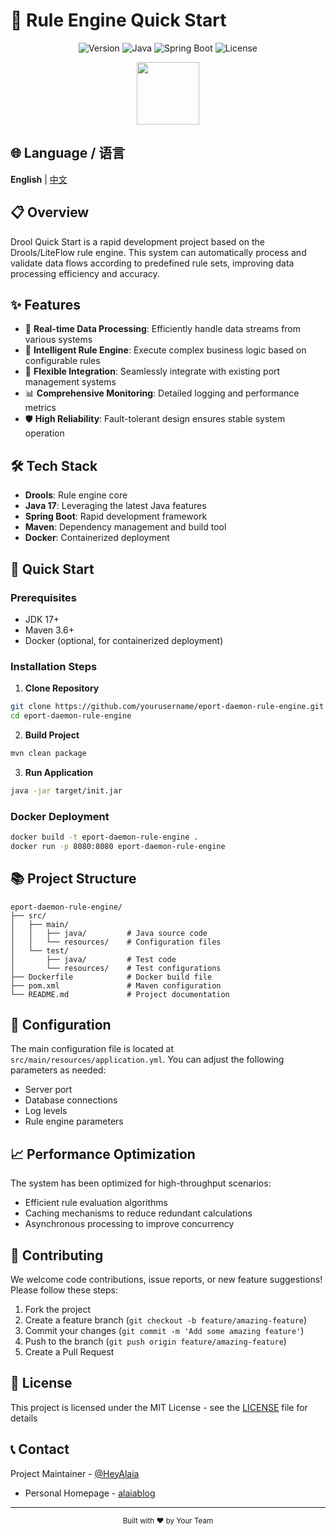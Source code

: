 # 🚀 Rule Engine Quick Start

<div align="center">

  ![Version](https://img.shields.io/badge/version-1.0.0-blue.svg?style=for-the-badge)
  ![Java](https://img.shields.io/badge/Java-17-orange.svg?style=for-the-badge&logo=java)
  ![Spring Boot](https://img.shields.io/badge/Spring_Boot-2.7-green.svg?style=for-the-badge&logo=spring-boot)
  ![License](https://img.shields.io/badge/license-MIT-purple.svg?style=for-the-badge)

</div>

<p align="center">
  <img src="https://raw.githubusercontent.com/Tarikul-Islam-Anik/Animated-Fluent-Emojis/master/Emojis/Objects/Gear.png" width="100" />
</p>

## 🌐 Language / 语言

**English** | [中文](README_CN.md)

## 📋 Overview

Drool Quick Start is a rapid development project based on the Drools/LiteFlow rule engine. This system can automatically process and validate data flows according to predefined rule sets, improving data processing efficiency and accuracy.

## ✨ Features

- 🔄 **Real-time Data Processing**: Efficiently handle data streams from various systems
- 🧠 **Intelligent Rule Engine**: Execute complex business logic based on configurable rules
- 🔌 **Flexible Integration**: Seamlessly integrate with existing port management systems
- 📊 **Comprehensive Monitoring**: Detailed logging and performance metrics
- 🛡️ **High Reliability**: Fault-tolerant design ensures stable system operation

## 🛠️ Tech Stack

- **Drools**: Rule engine core
- **Java 17**: Leveraging the latest Java features
- **Spring Boot**: Rapid development framework
- **Maven**: Dependency management and build tool
- **Docker**: Containerized deployment

## 🚀 Quick Start

### Prerequisites

- JDK 17+
- Maven 3.6+
- Docker (optional, for containerized deployment)

### Installation Steps

1. **Clone Repository**

```bash
git clone https://github.com/yourusername/eport-daemon-rule-engine.git
cd eport-daemon-rule-engine
```

2. **Build Project**

```bash
mvn clean package
```

3. **Run Application**

```bash
java -jar target/init.jar
```

### Docker Deployment

```bash
docker build -t eport-daemon-rule-engine .
docker run -p 8080:8080 eport-daemon-rule-engine
```

## 📚 Project Structure

```
eport-daemon-rule-engine/
├── src/
│   ├── main/
│   │   ├── java/         # Java source code
│   │   └── resources/    # Configuration files
│   └── test/
│       ├── java/         # Test code
│       └── resources/    # Test configurations
├── Dockerfile            # Docker build file
├── pom.xml               # Maven configuration
└── README.md             # Project documentation
```

## 🔧 Configuration

The main configuration file is located at `src/main/resources/application.yml`. You can adjust the following parameters as needed:

- Server port
- Database connections
- Log levels
- Rule engine parameters

## 📈 Performance Optimization

The system has been optimized for high-throughput scenarios:

- Efficient rule evaluation algorithms
- Caching mechanisms to reduce redundant calculations
- Asynchronous processing to improve concurrency

## 🤝 Contributing

We welcome code contributions, issue reports, or new feature suggestions! Please follow these steps:

1. Fork the project
2. Create a feature branch (`git checkout -b feature/amazing-feature`)
3. Commit your changes (`git commit -m 'Add some amazing feature'`)
4. Push to the branch (`git push origin feature/amazing-feature`)
5. Create a Pull Request

## 📄 License

This project is licensed under the MIT License - see the [LICENSE](LICENSE) file for details

## 📞 Contact

Project Maintainer - [@HeyAlaia](https://github.com/HeyAlaia)
- Personal Homepage - [alaiablog](https://alaiablog.pages.dev/)

---

<div align="center">
  <sub>Built with ❤️ by Your Team</sub>
</div>